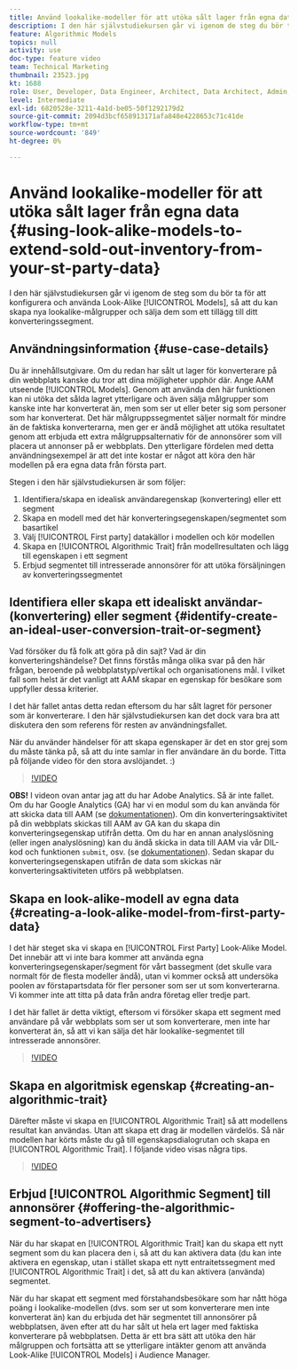 ```yaml
---
title: Använd lookalike-modeller för att utöka sålt lager från egna data
description: I den här självstudiekursen går vi igenom de steg du bör ta för att konfigurera och använda lookalike-modeller, så att du kan skapa nya lookalike-målgrupper och sälja dem som ett tillägg till ditt konverteringssegment.
feature: Algorithmic Models
topics: null
activity: use
doc-type: feature video
team: Technical Marketing
thumbnail: 23523.jpg
kt: 1688
role: User, Developer, Data Engineer, Architect, Data Architect, Admin, Leader
level: Intermediate
exl-id: 6820528e-3211-4a1d-be05-50f1292179d2
source-git-commit: 2094d3bcf658913171afa848e4228653c71c41de
workflow-type: tm+mt
source-wordcount: '849'
ht-degree: 0%

---
```


# Använd lookalike-modeller för att utöka sålt lager från egna data {#using-look-alike-models-to-extend-sold-out-inventory-from-your-st-party-data}

I den här självstudiekursen går vi igenom de steg som du bör ta för att konfigurera och använda Look-Alike [!UICONTROL Models], så att du kan skapa nya lookalike-målgrupper och sälja dem som ett tillägg till ditt konverteringssegment.

## Användningsinformation {#use-case-details}

Du är innehållsutgivare. Om du redan har sålt ut lager för konverterare på din webbplats kanske du tror att dina möjligheter upphör där. Ange AAM utseende [!UICONTROL Models]. Genom att använda den här funktionen kan ni utöka det sålda lagret ytterligare och även sälja målgrupper som kanske inte har konverterat än, men som ser ut eller beter sig som personer som har konverterat. Det här målgruppssegmentet säljer normalt för mindre än de faktiska konverterarna, men ger er ändå möjlighet att utöka resultatet genom att erbjuda ett extra målgruppsalternativ för de annonsörer som vill placera ut annonser på er webbplats. Den ytterligare fördelen med detta användningsexempel är att det inte kostar er något att köra den här modellen på era egna data från första part.

Stegen i den här självstudiekursen är som följer:

1. Identifiera/skapa en idealisk användaregenskap (konvertering) eller ett segment
1. Skapa en modell med det här konverteringsegenskapen/segmentet som basartikel
1. Välj [!UICONTROL First party] datakällor i modellen och kör modellen
1. Skapa en [!UICONTROL Algorithmic Trait] från modellresultaten och lägg till egenskapen i ett segment
1. Erbjud segmentet till intresserade annonsörer för att utöka försäljningen av konverteringssegmentet

## Identifiera eller skapa ett idealiskt användar- (konvertering) eller segment {#identify-create-an-ideal-user-conversion-trait-or-segment}

Vad försöker du få folk att göra på din sajt? Vad är din konverteringshändelse? Det finns förstås många olika svar på den här frågan, beroende på webbplatstyp/vertikal och organisationens mål. I vilket fall som helst är det vanligt att AAM skapar en egenskap för besökare som uppfyller dessa kriterier.

I det här fallet antas detta redan eftersom du har sålt lagret för personer som är konverterare. I den här självstudiekursen kan det dock vara bra att diskutera den som referens för resten av användningsfallet.

När du använder händelser för att skapa egenskaper är det en stor grej som du måste tänka på, så att du inte samlar in fler användare än du borde. Titta på följande video för den stora avslöjandet. :)

>[!VIDEO](https://video.tv.adobe.com/v/23431/?quality=12)

**OBS!** I videon ovan antar jag att du har Adobe Analytics. Så är inte fallet. Om du har Google Analytics (GA) har vi en modul som du kan använda för att skicka data till AAM (se [dokumentationen](https://experienceleague.adobe.com/docs/audience-manager/user-guide/dil-api/dil-overview.html?lang=sv-SE)). Om din konverteringsaktivitet på din webbplats skickas till AAM av GA kan du skapa din konverteringsegenskap utifrån detta. Om du har en annan analyslösning (eller ingen analyslösning) kan du ändå skicka in data till AAM via vår DIL-kod och funktionen `submit`, osv. (se [dokumentationen](https://experienceleague.adobe.com/docs/audience-manager/user-guide/dil-api/dil-modules.html?lang=sv-SE)). Sedan skapar du konverteringsegenskapen utifrån de data som skickas när konverteringsaktiviteten utförs på webbplatsen.

## Skapa en look-alike-modell av egna data {#creating-a-look-alike-model-from-first-party-data}

I det här steget ska vi skapa en [!UICONTROL First Party] Look-Alike Model. Det innebär att vi inte bara kommer att använda egna konverteringsegenskaper/segment för vårt bassegment (det skulle vara normalt för de flesta modeller ändå), utan vi kommer också att undersöka poolen av förstapartsdata för fler personer som ser ut som konverterarna. Vi kommer inte att titta på data från andra företag eller tredje part.

I det här fallet är detta viktigt, eftersom vi försöker skapa ett segment med användare på vår webbplats som ser ut som konverterare, men inte har konverterat än, så att vi kan sälja det här lookalike-segmentet till intresserade annonsörer.

>[!VIDEO](https://video.tv.adobe.com/v/23504/?quality-12)

## Skapa en algoritmisk egenskap {#creating-an-algorithmic-trait}

Därefter måste vi skapa en [!UICONTROL Algorithmic Trait] så att modellens resultat kan användas. Utan att skapa ett drag är modellen värdelös. Så när modellen har körts måste du gå till egenskapsdialogrutan och skapa en [!UICONTROL Algorithmic Trait]. I följande video visas några tips.

>[!VIDEO](https://video.tv.adobe.com/v/23523/?quality=12)

## Erbjud [!UICONTROL Algorithmic Segment] till annonsörer {#offering-the-algorithmic-segment-to-advertisers}

När du har skapat en [!UICONTROL Algorithmic Trait] kan du skapa ett nytt segment som du kan placera den i, så att du kan aktivera data (du kan inte aktivera en egenskap, utan i stället skapa ett nytt entraitetssegment med [!UICONTROL Algorithmic Trait] i det, så att du kan aktivera (använda) segmentet.

När du har skapat ett segment med förstahandsbesökare som har nått höga poäng i lookalike-modellen (dvs. som ser ut som konverterare men inte konverterat än) kan du erbjuda det här segmentet till annonsörer på webbplatsen, även efter att du har sålt ut hela ert lager med faktiska konverterare på webbplatsen. Detta är ett bra sätt att utöka den här målgruppen och fortsätta att se ytterligare intäkter genom att använda Look-Alike [!UICONTROL Models] i Audience Manager.
